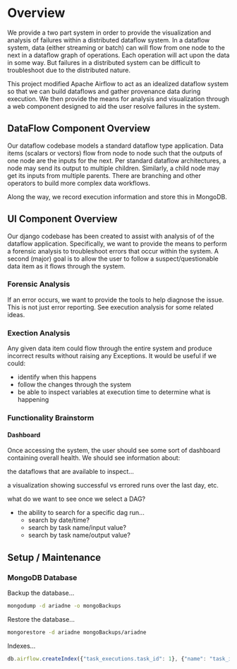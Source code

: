 # Overview

We provide a two part system in order to provide the visualization and analysis of failures within a distributed dataflow system.  In a dataflow system, data (either streaming or batch) can will flow from one node to the next in a dataflow graph of operations.  Each operation will act upon the data in some way.  But failures in a distributed system can be difficult to troubleshoot due to the distributed nature.

This project modified Apache Airflow to act as an idealized dataflow system so that we can build dataflows and gather provenance data during execution.  We then provide the means for analysis and visualization through a web component designed to aid the user resolve failures in the system.

## DataFlow Component Overview

Our dataflow codebase models a standard dataflow type application.  Data items (scalars or vectors) flow from node to node such that the outputs of one node are the inputs for the next.  Per standard dataflow architectures, a node may send its output to multiple children.  Similarly, a child node may get its inputs from multiple parents.  There are branching and other operators to build more complex data workflows.

Along the way, we record execution information and store this in MongoDB.

## UI Component Overview

Our django codebase has been created to assist with analysis of of the dataflow application.  Specifically, we want to provide the means to perform a forensic analysis to troubleshoot errors that occur within the system.  A second (major) goal is to allow the user to follow a suspect/questionable data item as it flows through the system.

### Forensic Analysis

If an error occurs, we want to provide the tools to help diagnose the issue.  This is not just error reporting.  See execution analysis for some related ideas.

### Exection Analysis

Any given data item could flow through the entire system and produce incorrect results without raising any Exceptions.  It would be useful if we could:

* identify when this happens
* follow the changes through the system
* be able to inspect variables at execution time to determine what is happening

### Functionality Brainstorm

#### Dashboard

Once accessing the system, the user should see some sort of dashboard containing overall health.  We should see information about:

the dataflows that are available to inspect...

a visualization showing successful vs errored runs over the last day, etc.


what do we want to see once we select a DAG?

* the ability to search for a specific dag run...
    * search by date/time?
    * search by task name/input value?
    * search by task name/output value?

## Setup / Maintenance

### MongoDB Database

Backup the database...

```bash
mongodump -d ariadne -o mongoBackups
```

Restore the database...

```bash
mongorestore -d ariadne mongoBackups/ariadne
```

Indexes...

```javascript
db.airflow.createIndex({"task_executions.task_id": 1}, {"name": "task_id_index"})
```
